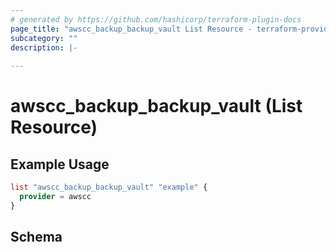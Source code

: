 ```yaml
---
# generated by https://github.com/hashicorp/terraform-plugin-docs
page_title: "awscc_backup_backup_vault List Resource - terraform-provider-awscc"
subcategory: ""
description: |-
  
---
```


# awscc_backup_backup_vault (List Resource)



## Example Usage

```terraform
list "awscc_backup_backup_vault" "example" {
  provider = awscc
}
```

<!-- schema generated by tfplugindocs -->
## Schema
